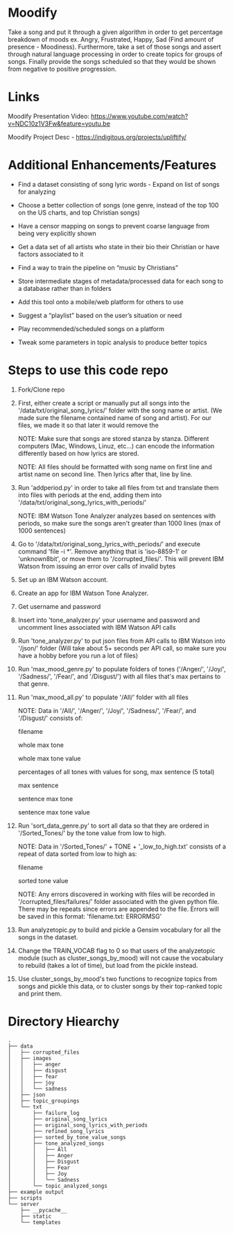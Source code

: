 # Moodify
Take a song and put it through a given algorithm in order to get percentage breakdown of moods ex. Angry, Frustrated, Happy, Sad (Find amount of presence - Moodiness). Furthermore, take a set of those songs and assert through natural language processing in order to create topics for groups of songs. Finally provide the songs scheduled so that they would be shown from negative to positive progression.

# Links
Moodify Presentation Video: https://www.youtube.com/watch?v=NDC10z1V3Fw&feature=youtu.be

Moodify Project Desc - https://indigitous.org/projects/upliftify/

# Additional Enhancements/Features
- Find a dataset consisting of song lyric words - Expand on list of songs for analyzing

- Choose a better collection of songs (one genre, instead of the top 100 on the US charts, and top Christian songs)

- Have a censor mapping on songs to prevent coarse language from being very explicitly shown

- Get a data set of all artists who state in their bio their Christian or have factors associated to it

- Find a way to train the pipeline on “music by Christians”

- Store intermediate stages of metadata/processed data for each song to a database rather than in folders

- Add this tool onto a mobile/web platform for others to use

- Suggest a “playlist” based on the user’s situation or need

- Play recommended/scheduled songs on a platform

- Tweak some parameters in topic analysis to produce better topics

# Steps to use this code repo
1. Fork/Clone repo

2. First, either create a script or manually put all songs into the '/data/txt/original_song_lyrics/' folder with the song name or artist. (We made sure the filename contained name of song and artist). For our files, we made it so that later it would remove the 
	
	NOTE: Make sure that songs are stored stanza by stanza. Different computers (Mac, Windows, Linuz, etc...) can encode the information differently based on how lyrics are stored.

	NOTE: All files should be formatted with song name on first line and artist name on second line. Then lyrics after that, line by line.

3. Run 'addperiod.py' in order to take all files from txt and translate them into files with periods at the end, adding them into '/data/txt/original_song_lyrics_with_periods/'

	NOTE: IBM Watson Tone Analyzer analyzes based on sentences with periods, so make sure the songs aren't greater than 1000 lines (max of 1000 sentences)

4. Go to '/data/txt/original_song_lyrics_with_periods/' and execute command 'file -i *'. Remove anything that is 'iso-8859-1' or 'unknown8bit', or move them to '/corrupted_files/'. This will prevent IBM Watson from issuing an error over calls of invalid bytes

5. Set up an IBM Watson account.

6. Create an app for IBM Watson Tone Analyzer.

7. Get username and password

8. Insert into 'tone_analyzer.py' your username and password and uncomment lines associated with IBM Watson API calls

9. Run 'tone_analyzer.py' to put json files from API calls to IBM Watson into '/json/' folder (Will take about 5+ seconds per API call, so make sure you have a hobby before you run a lot of files)

10. Run 'max_mood_genre.py' to populate folders of tones ('/Anger/', '/Joy/', '/Sadness/', '/Fear/', and '/Disgust/') with all files that's max pertains to that genre.

11. Run 'max_mood_all.py' to populate '/All/' folder with all files

	NOTE: Data in '/All/', '/Anger/', '/Joy/', '/Sadness/', '/Fear/', and '/Disgust/' consists of:
	
	filename
	
	whole max tone
	
	whole max tone value
	
	percentages of all tones with values for song, max sentence (5 total)
	
	max sentence
	
	sentence max tone
	
	sentence max tone value

12. Run 'sort_data_genre.py' to sort all data so that they are ordered in '/Sorted_Tones/' by the tone value from low to high.

	NOTE: Data in '/Sorted_Tones/' + TONE + '_low_to_high.txt' consists of a repeat of data sorted from low to high as:

	filename

	sorted tone value

	NOTE: Any errors discovered in working with files will be recorded in '/corrupted_files/failures/' folder associated with the given python file. There may be repeats since errors are appended to the file. Errors will be saved in this format: 'filename.txt: ERRORMSG'

13. Run analyzetopic.py to build and pickle a Gensim vocabulary for all the songs in the dataset.

14. Change the TRAIN_VOCAB flag to 0 so that users of the analyzetopic module (such as cluster_songs_by_mood) will not cause the vocabulary to rebuild (takes a lot of time), but load from the pickle instead.

15. Use cluster_songs_by_mood's two functions to recognize topics from songs and pickle this data, or to cluster songs by their top-ranked topic and print them.


# Directory Hiearchy
	.
	├── data
	│   ├── corrupted_files
	│   ├── images
	│   │   ├── anger
	│   │   ├── disgust
	│   │   ├── fear
	│   │   ├── joy
	│   │   └── sadness
	│   ├── json
	│   ├── topic_groupings
	│   └── txt
	│       ├── failure_log
	│       ├── original_song_lyrics
	│       ├── original_song_lyrics_with_periods
	│       ├── refined_song_lyrics
	│       ├── sorted_by_tone_value_songs
	│       ├── tone_analyzed_songs
	│       │   ├── All
	│       │   ├── Anger
	│       │   ├── Disgust
	│       │   ├── Fear
	│       │   ├── Joy
	│       │   └── Sadness
	│       └── topic_analyzed_songs
	├── example output
	├── scripts
	└── server
	    ├── __pycache__
	    ├── static
	    └── templates

